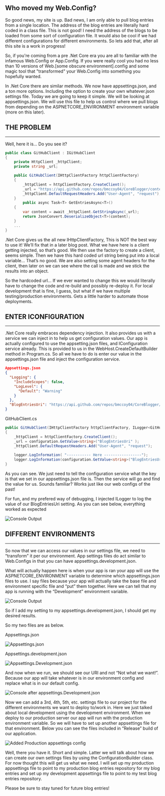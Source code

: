 
<!---
    ::::
    ::  Author: Bryan McCoy
    ::  Title: Who moved my Web.Config?
    ::  Date: 1/20/2019
    ::  Tags: How to, Configuration, .Net Core
    ::  Live: Yes
    ::::
--->

## Who moved my Web.Config?

So good news, my site is up.  Bad news, I am only able to pull blog entries from a single location.  The address of the blog entries are literally hard coded in a class file.  This is not good!  I need the address of the blogs to be loaded from some sort of configuration file.  It would also be cool if we had different configurations for different environments.  So lets add that, after all this site is a work in progress!

So, if you're coming from a pre .Net Core era you are all to familiar with the infamous Web.Config or App.Config.  If you were really cool you had no less than 10 versions of Web.[some obscure environment].config and some magic tool that "transformed" your Web.Config into something you hopefully wanted.  

In .Net Core there are similar methods.  We now have appsettings.json, and a ton more options.  Including the option to create your own whatever.json settings file.  Today we are going to keep it simple.  We will be looking at appsettings.json.  We will use this file to help us control where we pull blogs from depending on the ASPNETCORE_ENVIRONMENT environment variable (more on this later). 

<!--- End Preview --->

## THE PROBLEM
---
Well, here it is… Do you see it?
``` c#
public class GitHubClient : IGitHubClient
{
    private HttpClient _httpClient;
    private string _url;

    public GitHubClient(IHttpClientFactory httpClientFactory)
    {
        _httpClient = httpClientFactory.CreateClient();
        _url = "https://api.github.com/repos/bmccoy04/CoreBlogger/contents/BlogEntries/"; 
        _httpClient.DefaultRequestHeaders.Add("User-Agent", "request");
    }
        public async Task<T> GetEntriesAsync<T>()
    {
        var content = await _httpClient.GetStringAsync(_url);                
        return JsonConvert.DeserializeObject<T>(content);
    }
    ...
}
```

.Net Core gives us the all new IHttpClientFactory,  This is NOT the best way to use it! We’ll fix that in a later blog post.  What we have here is a client getting injected, so that’s good.  We then use the factory to create a client, seems simple.  Then we have this hard coded url string being put into a local variable... That’s no good.  We are also setting some agent headers for the client, then later on we can see where the call is made and we stick the results into an object.

So the hardcoded url... If we ever wanted to change this we would literally have to change the code and re-build and possibly re-deploy it.  For local development that is fine, I guess, but what if we have multiple testing/production environments.  Gets a little harder to automate those deployments.

## ENTER ICONFIGURATION
---
.Net Core really embraces dependency injection.  It also provides us with a service we can inject in to help us get configuration values.  Our app is actually configured to use the appsetting.json files, and IConfiguration service already.  This is provided to us in the WebHost.CreateDefaultBuilder method in Program.cs.  So all we have to do is enter our value in the appsettings.json file and inject the configuration service.

``` json
Appsettings.json
{
  "Logging": {
    "IncludeScopes": false,
    "LogLevel": {
      "Default": "Warning"
    }
  },
  "BlogEntriesUri": "https://api.github.com/repos/bmccoy04/CoreBlogger/contents/BlogEntries/"
}
```

GitHubClient.cs

``` c#
public GitHubClient(IHttpClientFactory httpClientFactory, ILogger<GitHubClient> logger, IConfiguration configuration)
{
    _httpClient = httpClientFactory.CreateClient();
    _url = configuration.GetValue<string>("BlogEntriesUri" );
    _httpClient.DefaultRequestHeaders.Add("User-Agent", "request");
    
    logger.LogInformation( "----------- Here -----------------");
    logger.LogInformation(configuration.GetValue<string>("BlogEntriesUri"));
}
```


As you can see.  We just need to tell the configuration service what the key is that we set in our appsettings.json file is.  Then the service will go and find the value for us.  Sounds familiar?  Works just like our web configs of the past!

For fun, and my prefered way of debugging, I injected ILogger<GitHubClient> to log the value of our BlogEntriesUri setting. As you can see below, everything worked as expected

![Console Output](https://i.imgur.com/8B0jhCd.pnghttps://imgur.com/8B0jhCd)

## DIFFERENT ENVIRONMENTS
---
So now that we can access our values in our settings file, we need to “transform” it per our environment.  App settings files do act similar to Web.Configs in that you can have appsettings.development.json.

What will actually happen here is when your app is ran your app will use the ASPNETCORE_ENVIRONMENT variable to determine which appsettings.json files to use.  I say files because your app will actually take the base file and environment specific file and “put” them together.  Here we can tell that my app is running with the “Development” environment variable. 

![Console Output](https://i.imgur.com/bH77H03.png)



So if I add my setting to my appsettings.development.json, I should get my desired results.

So my two files are as below.

Appsettings.json

![Appsettings.json](https://i.imgur.com/3uHFmFj.png)

Appsettings.development.json

![Appsettings.Development.json](https://i.imgur.com/2PPGkdd.png)

And now when we run, we should see our URI and not “Not what we want!”.  Because our app will take whatever is in our environment config and replace what is in our default config.

![Console after appsettings.Development.json](https://i.imgur.com/5BluWR1.png)

Now we can add a 3rd, 4th, 5th, etc. settings file to our project for the different environments we want to deploy to/work in.  Here we just talked about local development using the development environment.  When we deploy to our production server our app will run with the production environment variable.  So we will have to set up another appsettings file for that environment.  Below you can see the files included in “Release” build of our application.  

![Added Production appsettings config](https://i.imgur.com/qyjxlPU.png)

Well, there you have it.  Short and simple. Latter we will talk about how we can create our own settings files by using the ConfigurationBuilder class.  For now thought this will get us what we need.  I will set up my production appsettings file to point to my production blog entries repository for my blog entries and set up my development appsettings file to point to my test blog entries repository.

Please be sure to stay tuned for future blog entries!
